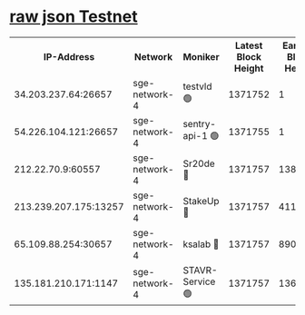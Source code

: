 
[raw json Testnet](https://rpc-check.sget.stavr.tech/sget/rpc-sget-result.json)
=


<table><tr><th>IP-Address</th><th>Network</th><th>Moniker</th><th>Latest Block Height</th><th>Earliest Block Height</th><th>Catching Up</th><th>Tx Index</th><th>Voting Power</th><th>Scan Time</th></tr><tr><td>34.203.237.64:26657</td><td>sge-network-4</td><td>testvld 🟢</td><td>1371752</td><td>1</td><td>False</td><td>on</td><td>0</td><td>2024-02-01T16:40:59.441384364UTC</td></tr><tr><td>54.226.104.121:26657</td><td>sge-network-4</td><td>sentry-api-1 🟢</td><td>1371755</td><td>1</td><td>False</td><td>on</td><td>0</td><td>2024-02-01T16:41:14.394150377UTC</td></tr><tr><td>212.22.70.9:60557</td><td>sge-network-4</td><td>Sr20de 🔴</td><td>1371757</td><td>138001</td><td>False</td><td>on</td><td>104</td><td>2024-02-01T16:41:28.760287551UTC</td></tr><tr><td>213.239.207.175:13257</td><td>sge-network-4</td><td>StakeUp 🔴</td><td>1371757</td><td>411001</td><td>False</td><td>off</td><td>100</td><td>2024-02-01T16:41:23.453346832UTC</td></tr><tr><td>65.109.88.254:30657</td><td>sge-network-4</td><td>ksalab 🔴</td><td>1371757</td><td>890001</td><td>False</td><td>off</td><td>1605</td><td>2024-02-01T16:41:26.227883957UTC</td></tr><tr><td>135.181.210.171:1147</td><td>sge-network-4</td><td>STAVR-Service 🟢</td><td>1371757</td><td>1368001</td><td>False</td><td>on</td><td>0</td><td>2024-02-01T16:41:23.765723097UTC</td></tr></table>

